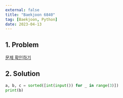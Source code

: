 ```yaml
---
external: false
title: "Baekjoon 6840"
tag: [Baekjoon, Python]
date: 2023-04-13
---
```


## 1. Problem

[문제 확인하기](https://www.acmicpc.net/problem/6840)

## 2. Solution

```python
a, b, c = sorted([int(input()) for _ in range(3)])
print(b)
```
